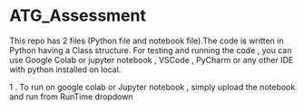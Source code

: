 # ATG_Assessment

This repo has 2 files (Python file and notebook file).The code is written in Python having a Class structure.
For testing and running the code , you can use Google Colab or jupyter notebook , VSCode , PyCharm or any other IDE with python installed on local.

1 . To run on google colab or Jupyter notebook , simply upload the notebook  and run from RunTime dropdown

